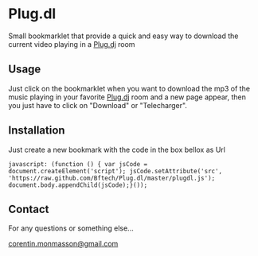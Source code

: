 Plug.dl
=======

Small bookmarklet that provide a quick and easy way to download the current video playing in a [Plug.dj](http://www.plug.dj) room

Usage 
-----
Just click on the bookmarklet when you want to download the mp3 of the music playing in your favorite [Plug.dj](http://www.plug.dj) room and a new page appear, then you just have to click on "Download" or "Telecharger".

Installation
------------
Just create a new bookmark with the code in the box bellox as Url

```
javascript: (function () { var jsCode = document.createElement('script'); jsCode.setAttribute('src', 'https://raw.github.com/Bftech/Plug.dl/master/plugdl.js'); document.body.appendChild(jsCode);}());
```

Contact
-------
For any questions or something else...

corentin.monmasson@gmail.com

